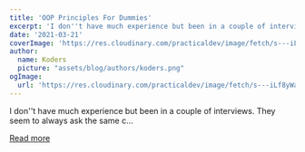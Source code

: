 ```yaml
---
title: 'OOP Principles For Dummies'
excerpt: 'I don''t have much experience but been in a couple of interviews.   They seem to always ask the same c...'
date: '2021-03-21'
coverImage: 'https://res.cloudinary.com/practicaldev/image/fetch/s---iLf8yWa--/c_imagga_scale,f_auto,fl_progressive,h_420,q_auto,w_1000/https://dev-to-uploads.s3.amazonaws.com/uploads/articles/dicyrabiwwcbzceq8cue.png'
author:
  name: Koders
  picture: "assets/blog/authors/koders.png"
ogImage:
  url: 'https://res.cloudinary.com/practicaldev/image/fetch/s---iLf8yWa--/c_imagga_scale,f_auto,fl_progressive,h_420,q_auto,w_1000/https://dev-to-uploads.s3.amazonaws.com/uploads/articles/dicyrabiwwcbzceq8cue.png'
---
```


I don''t have much experience but been in a couple of interviews.   They seem to always ask the same c...

[Read more](https://dev.to/tamerlang/oop-principles-for-dummies-2mbd)
